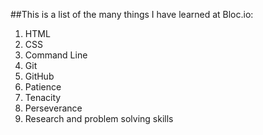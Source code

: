 ##This is a list of the many things I have learned at Bloc.io:
1. HTML
2. CSS
3. Command Line
4. Git
5. GitHub
6. Patience
7. Tenacity
8. Perseverance
9. Research and problem solving skills